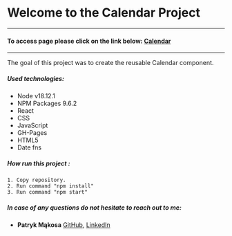 # Welcome to the Calendar Project

---

#### To access page please click on the link below: [Calendar](https://mentos2509.github.io/react-calendar/)

---

The goal of this project was to create the reusable Calendar component.

##### Used technologies:

- Node v18.12.1
- NPM Packages 9.6.2
- React
- CSS
- JavaScript
- GH-Pages
- HTML5
- Date fns

##### How run this project :

    1. Copy repository.
    2. Run command "npm install"
    3. Run command "npm start"

##### In case of any questions do not hesitate to reach out to me:

- **Patryk Mąkosa** [GitHub](https://github.com/Mentos2509), [LinkedIn](https://www.linkedin.com/in/patryk-m%C4%85kosa/)

